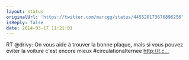 ```yaml
---
layout: status
originalUrl: 'https://twitter.com/marcgg/status/445520173676896256'
isReply: false
date: 2014-03-17 11:21:01
---
```


RT @drivy: On vous aide à trouver la bonne plaque, mais si vous pouvez éviter la voiture c'est encore mieux #circulationalternee http://t.c…
